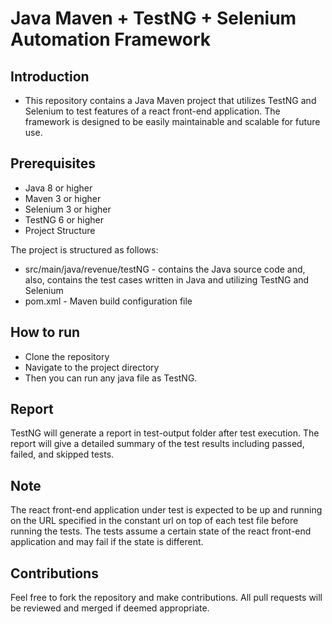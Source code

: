 # Java Maven + TestNG + Selenium Automation Framework

## Introduction
 - This repository contains a Java Maven project that utilizes TestNG and Selenium to test features of a react front-end application. The framework is designed to be easily maintainable and scalable for future use.

## Prerequisites
- Java 8 or higher
- Maven 3 or higher
- Selenium 3 or higher
- TestNG 6 or higher
- Project Structure

The project is structured as follows:

- src/main/java/revenue/testNG - contains the Java source code and, also, contains the test cases written in Java and utilizing TestNG and Selenium
- pom.xml - Maven build configuration file

## How to run
- Clone the repository
- Navigate to the project directory
- Then you can run any java file as TestNG.

## Report
TestNG will generate a report in test-output folder after test execution. The report will give a detailed summary of the test results including passed, failed, and skipped tests.

## Note
The react front-end application under test is expected to be up and running on the URL specified in the constant url on top of each test file before running the tests.
The tests assume a certain state of the react front-end application and may fail if the state is different.

## Contributions
Feel free to fork the repository and make contributions. All pull requests will be reviewed and merged if deemed appropriate.
